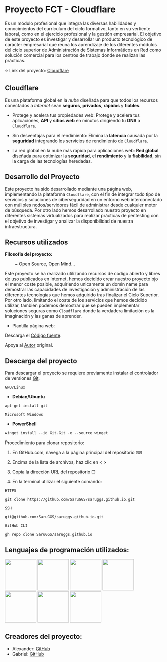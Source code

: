 # Proyecto FCT - Cloudflare 

<link rel="stylesheet" type='text/css' href="https://cdn.jsdelivr.net/gh/devicons/devicon@latest/devicon.min.css"/>

Es un módulo profesional que integra las diversas habilidades y conocimientos del currículum del ciclo formativo, tanto en su vertiente laboral, como en el ejercicio profesional y la gestión empresarial. El objetivo de este proyecto es investigar y desarrollar un producto tecnológico de carácter empresarial que reuna los aprendizaje de los diferentes módulos del ciclo superior de Administración de Sistemas Informáticos en Red como solución comercial para los centros de trabajo donde se realizan las prácticas.

⭐ Link del proyecto: [Cloudflare](https://saruggs.github.io/cloudflare/source%20code/index.html) 

## Cloudflare

Es una plataforma global en la *nube* diseñada para que todos los recursos conectados a *Internet* sean **seguros**, **privados**, **rápidos** y **fiables**.

- Protege y acelera tus propiedades web:
Protege y acelera tus aplicaciones, **API** y **sitios web** en minutos dirigiendo tu **DNS** a `Cloudflare`.

- Sin desventajas para el rendimiento:
Elimina la **latencia** causada por la **seguridad** integrando los servicios de rendimiento de `Cloudflare`.

- La red global en la nube más rápida para aplicaciones web:
**Red global** diseñada para optimizar la **seguridad**, el **rendimiento** y la **fiabilidad**, sin la carga de las tecnologías heredadas.

## Desarrollo del Proyecto

Este proyecto ha sido desarrollado mediante una página web, implementando la plataforma `Cloudflare`, con el fin de integrar todo tipo de servicios y soluciones de ciberseguridad en un entorno web interconectado con múliples nodos/servidores fácil de administrar desde cualquier motor de búsqueda. Por otro lado hemos desarrollado nuestro proyecto en diferentes sistemas virtualizados para realizar prácticas de pentesting con el objetivo de investigar y analizar la disponibilidad de nuestra infraestructura.  

## Recursos utilizados

**Filosofia del proyecto:** 

‎ ‎ ‎ ‎ ‎ ‎ ‎ ‎ ~ Open Source, Open Mind...

Este proyecto se ha realizado utilizando recursos de código abierto y libres de uso publicados en Internet, hemos decidido crear nuestro proyecto bjo el menor coste posible, adquiriendo unicamente un domin name para demostrar las capacidades de investigación y administración de las diferentes tecnologías que hemos adquirido tras finalizar el Ciclo Superior. Por otro lado, limitando el coste de los servicios que hemos decidido utilizar, también podemos demostrar que se pueden implementar soluciones seguras como `Cloudflare` donde la verdadera limitación es la imaginación y las ganas de aprender.

- Plantilla página web:

Descarga el [Código fuente](https://github.com/BuckyMaler/global).

Apoya al [Autor](https://dribbble.com/sergeymelnik) original.

## Descarga del proyecto

Para descargar el proyecto se requiere previamente instalar el controlador de versiones [Git](https://Git-scm.com/downloads).

`GNU/Linux`

- **Debian/Ubuntu**

```
apt-get install git
```

`Microsoft Windows`

- **PowerShell**

```
winget install --id Git.Git -e --source winget
```

Procedimiento para clonar repositorio:

1. En GitHub.com, navega a la página principal del repositorio ⌨

2. Encima de la lista de archivos, haz clic en < > 

3. Copia la dirección URL del repositorio ❐

4. En la terminal utilizar el siguiente comando:

`HTTPS`
```
git clone https://github.com/SaruGGS/saruggs.github.io.git
```
`SSH`
```
git@github.com:SaruGGS/saruggs.github.io.git
```
`GitHub CLI`
```
gh repo clone SaruGGS/saruggs.github.io
```

## Lenguajes de programación utilizados: 

<img src="https://cdn.jsdelivr.net/gh/devicons/devicon@latest/icons/html5/html5-original.svg" width="100"/> <img src="https://cdn.jsdelivr.net/gh/devicons/devicon@latest/icons/css3/css3-original.svg" width="100" /> <img src="https://cdn.jsdelivr.net/gh/devicons/devicon@latest/icons/sass/sass-original.svg" width="100" /> <img src="https://cdn.jsdelivr.net/gh/devicons/devicon@latest/icons/javascript/javascript-original.svg" width="100"/> <img src="https://cdn.jsdelivr.net/gh/devicons/devicon@latest/icons/jquery/jquery-plain-wordmark.svg" width="100" /> <img src="https://cdn.jsdelivr.net/gh/devicons/devicon@latest/icons/linux/linux-original.svg" width="100" /> <img src="https://cdn.jsdelivr.net/gh/devicons/devicon@latest/icons/docker/docker-original.svg" width="100" />
          

## Creadores del proyecto:

* Alexander: [GitHub](https://github.com/AlexanderArbelo21)
* Gabriel: [GitHub](https://github.com/SaruGGS)
